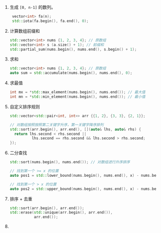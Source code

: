 1. 生成 `[0, n-1]` 的数列。

   ```cpp
    vector<int> fa(n);
    std::iota(fa.begin(), fa.end(), 0);
   ```

2. 计算数组前缀和

   ```cpp
   std::vector<int> nums {1, 2, 3, 4}; // 原数组
   std::vector<int> s (a.size() + 1); // 前缀和
   std::partial_sum(nums.begin(), nums.end(), s.begin() + 1);
   ```

3. 求和

   ```cpp
   std::vector<int> nums {1, 2, 3, 4}; // 原数组
   auto sum = std::accumulate(nums.begin(), nums.end(), 0);
   ```

4. 求最值

   ```cpp
   int mx = *std::max_element(nums.begin(), nums.end()); // 最大值
   int mn = *std::min_element(nums.begin(), nums.end()); // 最小值
   ```

5. 自定义排序规则

   ```cpp
   std::vector<std::pair<int, int>> arr {{1, 2}, {3, 3}, {2, 1}};
   
   // 对数组按照按照第二关键字升序，第一关键字降序排列
   std::sort(arr.begin(), arr.end(), [](auto& lhs, auto& rhs) {
     return lhs.second < rhs.second ||
       		 lhs.second == rhs.second && lhs.second > rhs.second;
   });
   ```

6. 二分查找

   ```cpp
   std::sort(nums.begin(), nums.end()); // 对数组进行升序排序
   
   // 找到第一个 >= x 的位置
   auto pos1 = std::lower_bound(nums.begin(), nums.end(), x) - nums.begin();
   
   // 找到第一个 > x 的位置
   auto pos2 = std::upper_bound(nums.begin(), nums.end(), x) - nums.begin();
   ```

7. 排序 + 去重

   ```cpp
   std::sort(arr.begin(), arr.end());
   std::erase(std::unique(arr.begin(), arr.end()),
              arr.end());
   ```

8. 